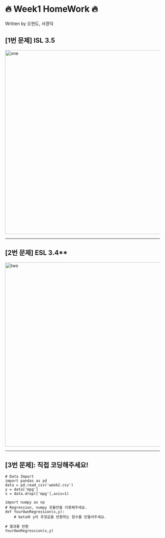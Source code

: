 # 🔥 Week1 HomeWork 🔥

Written by 오현도, 서경덕


## [1번 문제] ISL 3.5

<img src="https://user-images.githubusercontent.com/62366755/125549321-d559c1b8-9052-49f1-a3a2-54d772665e51.png" alt="one" width="600"/>

-----------------------
## [2번 문제] ESL 3.4**

<img src="https://user-images.githubusercontent.com/62366755/125549341-ebfbda9b-7288-423a-8d5f-d74063511e79.png" alt="two" width="600"/>

-----------------------
## [3번 문제]: 직접 코딩해주세요!
```{python}
# Data Import
import pandas as pd
data = pd.read_csv('week2.csv')
y = data['mpg']
x = data.drop(['mpg'],axis=1)

import numpy as np
# Regression, numpy 모듈만을 이용해주세요.
def YourOwnRegression(x,y):
    # beta와 y의 추정값을 반환하는 함수를 만들어주세요.

# 결과물 반환
YourOwnRegression(x,y)
```
